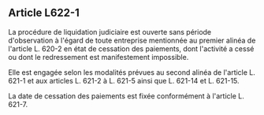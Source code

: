 Article L622-1
----
La procédure de liquidation judiciaire est ouverte sans période d'observation à
l'égard de toute entreprise mentionnée au premier alinéa de l'article L. 620-2
en état de cessation des paiements, dont l'activité a cessé ou dont le
redressement est manifestement impossible.

Elle est engagée selon les modalités prévues au second alinéa de l'article L.
621-1 et aux articles L. 621-2 à L. 621-5 ainsi que L. 621-14 et L. 621-15.

La date de cessation des paiements est fixée conformément à l'article L. 621-7.
